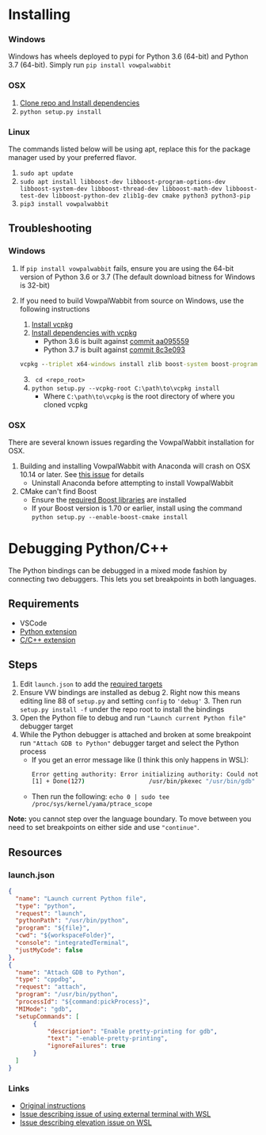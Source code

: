 # Installing
### Windows
Windows has wheels deployed to pypi for Python 3.6 (64-bit) and Python 3.7 (64-bit).
Simply run `pip install vowpalwabbit`

### OSX
1. [Clone repo and Install dependencies](https://github.com/VowpalWabbit/vowpal_wabbit/wiki/Dependencies#macos)
2. `python setup.py install`

### Linux
The commands listed below will be using apt, replace this for the package manager used by your preferred flavor.
1. `sudo apt update`
2. `sudo apt install libboost-dev libboost-program-options-dev libboost-system-dev libboost-thread-dev libboost-math-dev libboost-test-dev libboost-python-dev zlib1g-dev cmake python3 python3-pip`
3. `pip3 install vowpalwabbit`

## Troubleshooting
### Windows
1. If `pip install vowpalwabbit` fails, ensure you are using the 64-bit version of Python 3.6 or 3.7 (The default download bitness for Windows is 32-bit)

2. If you need to build VowpalWabbit from source on Windows, use the following instructions
    1. [Install vcpkg ](https://github.com/Microsoft/vcpkg)
    2. [Install dependencies with vcpkg](https://github.com/VowpalWabbit/vowpal_wabbit/wiki/Dependencies#experimental-cmake-build-system-on-windows)
        - Python 3.6 is built against [commit aa095559](https://github.com/microsoft/vcpkg/tree/aa095559917a495b160986e9ad50556431509ace)
        - Python 3.7 is built against [commit 8c3e093](https://github.com/microsoft/vcpkg/tree/8c3e093d0509fb0c7cc325692834fc1583a05390)
    ```bat
    vcpkg --triplet x64-windows install zlib boost-system boost-program-options boost-test boost-align boost-foreach boost-python boost-math boost-thread python3
    ```
   3. ` cd <repo_root>`
   4. `python setup.py --vcpkg-root C:\path\to\vcpkg install`
        - Where `C:\path\to\vcpkg` is the root directory of where you cloned vcpkg

### OSX
There are several known issues regarding the VowpalWabbit installation for OSX.
1. Building and installing VowpalWabbit with Anaconda will crash on OSX 10.14 or later. See [this issue](https://github.com/VowpalWabbit/vowpal_wabbit/issues/2100) for details
    - Uninstall Anaconda before attempting to install VowpalWabbit
2. CMake can't find Boost
    - Ensure the [required Boost libraries](https://github.com/VowpalWabbit/vowpal_wabbit/wiki/Dependencies#macos) are installed
    - If your Boost version is 1.70 or earlier, install using the command `python setup.py --enable-boost-cmake install`


# Debugging Python/C++

The Python bindings can be debugged in a mixed mode fashion by connecting two debuggers. This lets you set breakpoints in both languages.

## Requirements
- VSCode
- [Python extension](https://marketplace.visualstudio.com/items?itemName=ms-python.python)
- [C/C++ extension](https://marketplace.visualstudio.com/items?itemName=ms-vscode.cpptools)

## Steps
1. Edit `launch.json` to add the [required targets](#launchjson)
2. Ensure VW bindings are installed as debug
    2. Right now this means editing line 88 of `setup.py` and setting `config` to `'debug'`
    3. Then run `setup.py install -f` under the repo root to install the bindings
3. Open the Python file to debug and run ``"Launch current Python file"`` debugger target
4. While the Python debugger is attached and broken at some breakpoint run ``"Attach GDB to Python"`` debugger target and select the Python process
    - If you get an error message like (I think this only happens in WSL):
        ```sh
        Error getting authority: Error initializing authority: Could not connect: No such file or directory
        [1] + Done(127)                  /usr/bin/pkexec "/usr/bin/gdb" --interpreter=mi --tty=${DbgTerm} 0<"/tmp/Microsoft-MIEngine-In-zxx2mqu5.eh4" 1>"/tmp/Microsoft-MIEngine-Out-3ynea04r.784"
        ```
    - Then run the following:     `echo 0 | sudo tee /proc/sys/kernel/yama/ptrace_scope`

**Note:** you cannot step over the language boundary. To move between you need to set breakpoints on either side and use `"continue"`.
## Resources
### launch.json
```json
{
  "name": "Launch current Python file",
  "type": "python",
  "request": "launch",
  "pythonPath": "/usr/bin/python",
  "program": "${file}",
  "cwd": "${workspaceFolder}",
  "console": "integratedTerminal",
  "justMyCode": false
},
{
  "name": "Attach GDB to Python",
  "type": "cppdbg",
  "request": "attach",
  "program": "/usr/bin/python",
  "processId": "${command:pickProcess}",
  "MIMode": "gdb",
  "setupCommands": [
       {
           "description": "Enable pretty-printing for gdb",
           "text": "-enable-pretty-printing",
           "ignoreFailures": true
       }
  ]
}
```

### Links
- [Original instructions](https://gist.github.com/asroy/ca018117e5dbbf53569b696a8c89204f)
- [Issue describing issue of using external terminal with WSL](https://github.com/Microsoft/vscode-python/issues/2732)
- [Issue describing elevation issue on WSL](https://github.com/microsoft/vscode-remote-release/issues/99 )